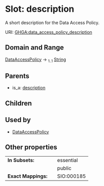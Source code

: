 
# Slot: description


A short description for the Data Access Policy.

URI: [GHGA:data_access_policy_description](https://w3id.org/GHGA/data_access_policy_description)


## Domain and Range

[DataAccessPolicy](DataAccessPolicy.md) &#8594;  <sub>1..1</sub> [String](types/String.md)

## Parents

 *  is_a: [description](description.md)

## Children


## Used by

 * [DataAccessPolicy](DataAccessPolicy.md)

## Other properties

|  |  |  |
| --- | --- | --- |
| **In Subsets:** | | essential |
|  | | public |
| **Exact Mappings:** | | SIO:000185 |

